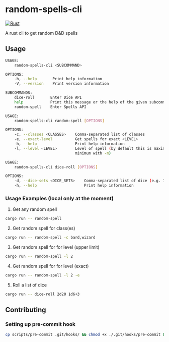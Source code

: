 # random-spells-cli
[![Rust](https://github.com/mbaeum/random-spells-cli/actions/workflows/test.yml/badge.svg?branch=main)](https://github.com/mbaeum/random-spells-cli/actions/workflows/test.yml) 

A rust cli to get random D&amp;D spells


## Usage
```bash
USAGE:
    random-spells-cli <SUBCOMMAND>

OPTIONS:
    -h, --help       Print help information
    -V, --version    Print version information

SUBCOMMANDS:
    dice-roll       Enter Dice API
    help            Print this message or the help of the given subcommand(s)
    random-spell    Enter Spells API
```

```bash
USAGE:
    random-spells-cli random-spell [OPTIONS]

OPTIONS:
    -c, --classes <CLASSES>    Comma-separated list of classes
    -e, --exact-level          Get spells for exact <LEVEL>
    -h, --help                 Print help information
    -l, --level <LEVEL>        Level of spell (by default this is maximum level, get exact with -e,
                               minimum with -m)
```

```bash
USAGE:
    random-spells-cli dice-roll [OPTIONS]

OPTIONS:
    -d, --dice-sets <DICE_SETS>    Comma-separated list of dice (e.g. 1d20+2)
    -h, --help                     Print help information
```

### Usage Examples (local only at the moment)
1. Get any random spell
```bash
cargo run -- random-spell
```
2. Get random spell for class(es)

```bash
cargo run -- random-spell -c bard,wizard
```
3. Get random spell for for level (upper limit)

```bash
cargo run -- random-spell -l 2
```
4. Get random spell for for level (exact)

```bash
cargo run -- random-spell -l 2 -e
```
5. Roll a list of dice
```bash
cargo run -- dice-roll 2d20 1d6+3
```

## Contributing

### Setting up pre-commit hook
```bash 
cp scripts/pre-commit .git/hooks/ && chmod +x ./.git/hooks/pre-commit && git init
```